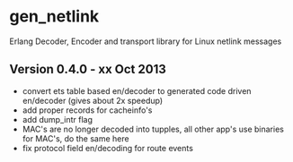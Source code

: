 gen_netlink
===========

Erlang Decoder, Encoder and transport library for Linux netlink messages

Version 0.4.0 - xx Oct 2013
---------------------------

* convert ets table based en/decoder to generated code driven en/decoder
  (gives about 2x speedup)
* add proper records for cacheinfo's
* add dump_intr flag
* MAC's are no longer decoded into tupples, all other app's use binaries
  for MAC's, do the same here
* fix protocol field en/decoding for route events
